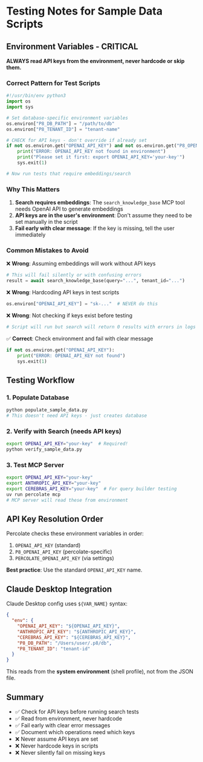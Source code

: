 # Testing Notes for Sample Data Scripts

## Environment Variables - CRITICAL

**ALWAYS read API keys from the environment, never hardcode or skip them.**

### Correct Pattern for Test Scripts

```python
#!/usr/bin/env python3
import os
import sys

# Set database-specific environment variables
os.environ["P8_DB_PATH"] = "/path/to/db"
os.environ["P8_TENANT_ID"] = "tenant-name"

# CHECK for API keys - don't override if already set
if not os.environ.get("OPENAI_API_KEY") and not os.environ.get("P8_OPENAI_API_KEY"):
    print("ERROR: OPENAI_API_KEY not found in environment")
    print("Please set it first: export OPENAI_API_KEY='your-key'")
    sys.exit(1)

# Now run tests that require embeddings/search
```

### Why This Matters

1. **Search requires embeddings**: The `search_knowledge_base` MCP tool needs OpenAI API to generate embeddings
2. **API keys are in the user's environment**: Don't assume they need to be set manually in the script
3. **Fail early with clear message**: If the key is missing, tell the user immediately

### Common Mistakes to Avoid

❌ **Wrong**: Assuming embeddings will work without API keys
```python
# This will fail silently or with confusing errors
result = await search_knowledge_base(query="...", tenant_id="...")
```

❌ **Wrong**: Hardcoding API keys in test scripts
```python
os.environ["OPENAI_API_KEY"] = "sk-..."  # NEVER do this
```

❌ **Wrong**: Not checking if keys exist before testing
```python
# Script will run but search will return 0 results with errors in logs
```

✅ **Correct**: Check environment and fail with clear message
```python
if not os.environ.get("OPENAI_API_KEY"):
    print("ERROR: OPENAI_API_KEY not found")
    sys.exit(1)
```

## Testing Workflow

### 1. Populate Database
```bash
python populate_sample_data.py
# This doesn't need API keys - just creates database
```

### 2. Verify with Search (needs API keys)
```bash
export OPENAI_API_KEY="your-key"  # Required!
python verify_sample_data.py
```

### 3. Test MCP Server
```bash
export OPENAI_API_KEY="your-key"
export ANTHROPIC_API_KEY="your-key"
export CEREBRAS_API_KEY="your-key"  # For query builder testing
uv run percolate mcp
# MCP server will read these from environment
```

## API Key Resolution Order

Percolate checks these environment variables in order:

1. `OPENAI_API_KEY` (standard)
2. `P8_OPENAI_API_KEY` (percolate-specific)
3. `PERCOLATE_OPENAI_API_KEY` (via settings)

**Best practice**: Use the standard `OPENAI_API_KEY` name.

## Claude Desktop Integration

Claude Desktop config uses `${VAR_NAME}` syntax:

```json
{
  "env": {
    "OPENAI_API_KEY": "${OPENAI_API_KEY}",
    "ANTHROPIC_API_KEY": "${ANTHROPIC_API_KEY}",
    "CEREBRAS_API_KEY": "${CEREBRAS_API_KEY}",
    "P8_DB_PATH": "/Users/user/.p8/db",
    "P8_TENANT_ID": "tenant-id"
  }
}
```

This reads from the **system environment** (shell profile), not from the JSON file.

## Summary

- ✅ Check for API keys before running search tests
- ✅ Read from environment, never hardcode
- ✅ Fail early with clear error messages
- ✅ Document which operations need which keys
- ❌ Never assume API keys are set
- ❌ Never hardcode keys in scripts
- ❌ Never silently fail on missing keys
